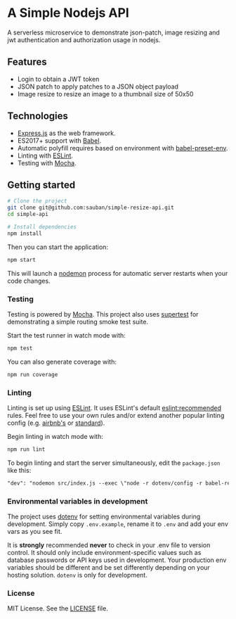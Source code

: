 # A Simple Nodejs API
A serverless microservice to demonstrate json-patch, image resizing 
and jwt authentication and authorization usage in nodejs.

## Features

- Login to obtain a JWT token
- JSON patch to apply patches to a JSON object payload
- Image resize to resize an image to a thumbnail size of 50x50

## Technologies

- [Express.js](https://expressjs.com/) as the web framework.
- ES2017+ support with [Babel](https://babeljs.io/).
- Automatic polyfill requires based on environment with [babel-preset-env](https://github.com/babel/babel-preset-env).
- Linting with [ESLint](http://eslint.org/).
- Testing with [Mocha](https://mochajs.org/).

## Getting started

```sh
# Clone the project
git clone git@github.com:sauban/simple-resize-api.git
cd simple-api

# Install dependencies
npm install

```

Then you can start the application:

```sh
npm start
```

This will launch a [nodemon](https://nodemon.io/) process for automatic server restarts when your code changes.

### Testing

Testing is powered by [Mocha](https://mochajs.org/). This project also uses [supertest](https://github.com/visionmedia/supertest) for demonstrating a simple routing smoke test suite.

Start the test runner in watch mode with:

```sh
npm test
```

You can also generate coverage with:

```sh
npm run coverage
```

### Linting

Linting is set up using [ESLint](http://eslint.org/). It uses ESLint's default [eslint:recommended](https://github.com/eslint/eslint/blob/master/conf/eslint.json) rules. Feel free to use your own rules and/or extend another popular linting config (e.g. [airbnb's](https://www.npmjs.com/package/eslint-config-airbnb) or [standard](https://github.com/feross/eslint-config-standard)).

Begin linting in watch mode with:

```sh
npm run lint
```

To begin linting and start the server simultaneously, edit the `package.json` like this:

```md
"dev": "nodemon src/index.js --exec \"node -r dotenv/config -r babel-register\" | npm run lint"
```

### Environmental variables in development

The project uses [dotenv](https://www.npmjs.com/package/dotenv) for setting environmental variables during development. Simply copy `.env.example`, rename it to `.env` and add your env vars as you see fit. 

It is **strongly** recommended **never** to check in your .env file to version control. It should only include environment-specific values such as database passwords or API keys used in development. Your production env variables should be different and be set differently depending on your hosting solution. `dotenv` is only for development.

### License

MIT License. See the [LICENSE](LICENSE) file.
